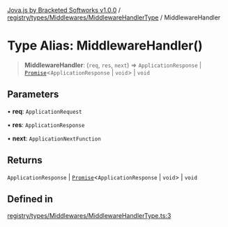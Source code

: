 [Jova.js by Bracketed Softworks v1.0.0](../wiki/modules) / [registry/types/Middlewares/MiddlewareHandlerType](../wiki/registry.types.Middlewares.MiddlewareHandlerType) / MiddlewareHandler

# Type Alias: MiddlewareHandler()

> **MiddlewareHandler**: (`req`, `res`, `next`) => `ApplicationResponse` \| [`Promise`](https://developer.mozilla.org/docs/Web/JavaScript/Reference/Global_Objects/Promise)\<`ApplicationResponse` \| `void`\> \| `void`

## Parameters

• **req**: `ApplicationRequest`

• **res**: `ApplicationResponse`

• **next**: `ApplicationNextFunction`

## Returns

`ApplicationResponse` \| [`Promise`](https://developer.mozilla.org/docs/Web/JavaScript/Reference/Global_Objects/Promise)\<`ApplicationResponse` \| `void`\> \| `void`

## Defined in

[registry/types/Middlewares/MiddlewareHandlerType.ts:3](https://github.com/Bracketed/jova.js/blob/c23178b8e91726d68082478cffbb501e8952a3a3/src/registry/types/Middlewares/MiddlewareHandlerType.ts#L3)
